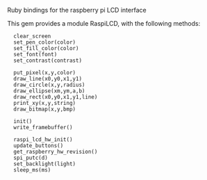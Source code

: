 Ruby bindings for the raspberry pi LCD interface

This gem provides a module RaspiLCD, with the following methods:

      clear_screen
      set_pen_color(color)
      set_fill_color(color)
      set_font(font)
      set_contrast(contrast)

      put_pixel(x,y,color)
      draw_line(x0,y0,x1,y1)
      draw_circle(x,y,radius)
      draw_ellipse(xm,ym,a,b)
      draw_rect(x0,y0,x1,y1,line)
      print_xy(x,y,string)
      draw_bitmap(x,y,bmp)

      init()
      write_framebuffer()

      raspi_lcd_hw_init()
      update_buttons()
      get_raspberry_hw_revision()
      spi_putc(d)
      set_backlight(light)
      sleep_ms(ms)
